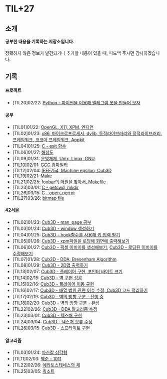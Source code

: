 # TIL+27

## 소개
**공부한 내용을 기록하는 저장소입니다.**  
<br>
정확하지 않은 정보가 발견되거나 추가할 내용이 있을 때, 피드백 주시면 감사하겠습니다.  

## 기록

#### 프로젝트

- [TIL20]02/22: [Python - 파이썬을 이용해 텔레그램 봇을 만들어 보자](https://github.com/jeonjeunghoon/TIL/blob/master/21-02-22.md)

#### 공부

- [TIL01]01/22: [OpenGL, X11, XPM, 엔디언](https://github.com/jeonjeunghoon/TIL/blob/master/21-01-22.md)
- [TIL02]01/23: [x86, 마이크로프로세서, dylib, 동적라이브러리와 정적라이브러리, 프레임워크, 코코아 프레임워크, Appkit](https://github.com/jeonjeunghoon/TIL/blob/master/21-01-23.md)
- [TIL04]01/25: [C - exit 함수](https://github.com/jeonjeunghoon/TIL/blob/master/21-01-25.md)
- [TIL06]01/27: [해상도](https://github.com/jeonjeunghoon/TIL/blob/master/21-01-27.md)
- [TIL09]01/31: [운영체제, Unix, Linux, GNU](https://github.com/jeonjeunghoon/TIL/blob/master/21-01-31.md)
- [TIL10]02/01: [GCC 컴파일러](https://github.com/jeonjeunghoon/TIL/blob/master/21-02-01.md)
- [TIL12]02/04: [IEEE754, Machine epsilon, Cub3D](https://github.com/jeonjeunghoon/TIL/blob/master/21-02-04.md)
- [TIL19]02/21: [Make](https://github.com/jeonjeunghoon/TIL/blob/master/21-02-21.md)
- [TIL21]02/25: [foobar의 어원을 찾아서, Makefile](https://github.com/jeonjeunghoon/TIL/blob/master/21-02-25.md)
- [TIL23]03/01: [C - getcwd, mkdir](https://github.com/jeonjeunghoon/TIL/blob/master/21-03-01.md)
- [TIL26]03/15: [C - open, perror](https://github.com/jeonjeunghoon/TIL/blob/master/21-03-15.md)
- [TIL27]03/26: [bitmap file](https://github.com/jeonjeunghoon/TIL/blob/master/21-03-26.md)

#### 42서울

- [TIL02]01/23: [Cub3D - man_page 공부](https://velog.io/@jeunghoon/MiniLibX%EB%A5%BC-%EA%B3%B5%EB%B6%80%ED%95%B4%EB%B3%B4%EC%9E%90)
- [TIL03]01/24: [Cub3D - window 생성하기](https://velog.io/@jeunghoon/MiniLibX%EB%A5%BC-%EC%9D%B4%EC%9A%A9%ED%95%B4-%EC%83%88-%EC%B0%BD%EC%9D%84-%EC%83%9D%EC%84%B1%ED%95%98%EC%9E%90)
- [TIL04]01/25: [Cub3D - hook함수를 사용해 키 입력 받기](https://velog.io/@jeunghoon/MiniLibX%EB%A5%BC-%EC%9D%B4%EC%9A%A9%ED%95%B4-%ED%82%A4%EB%A5%BC-%EC%9E%85%EB%A0%A5-%EB%B0%9B%EC%95%84-%EB%B3%B4%EC%9E%90)
- [TIL05]01/26: [Cub3D - xpm파일을 로딩해 화면에 출력해보기](https://velog.io/@jeunghoon/xpm-%ED%8C%8C%EC%9D%BC%EC%9D%84-%ED%99%94%EB%A9%B4%EC%97%90-%EC%B6%9C%EB%A0%A5%ED%95%98%EC%9E%90)
- [TIL06]01/27: [Cub3D - 픽셀 이미지를 생성해보기](https://velog.io/@jeunghoon/MiniLibX-%ED%94%BD%EC%85%80-%EC%9D%B4%EB%AF%B8%EC%A7%80%EB%A5%BC-%EC%83%9D%EC%84%B1%ED%95%B4%EB%B3%B4%EC%9E%90), [Cub3D - 로딩된 이미지를 수정해보기](https://velog.io/@jeunghoon/MiniLibX-%EB%A1%9C%EB%94%A9%EB%90%9C-%EC%9D%B4%EB%AF%B8%EC%A7%80%EB%A5%BC-%EC%88%98%EC%A0%95%ED%95%B4%EB%B3%B4%EC%9E%90)
- [TIL07]01/28: [Cub3D - DDA, Bresenham Algorithm](https://github.com/jeonjeunghoon/TIL/blob/master/21-01-28.md)
- [TIL08]01/29: [Cub3D - 2D맵 출력하기](https://velog.io/@jeunghoon/MiniLibX-2D맵-출력하기)
- [TIL13]02/07: [Cub3D - 플레이어 구현, 포인터 바이트 크기](https://github.com/jeonjeunghoon/TIL/blob/master/21-02-07.md)
- [TIL14]02/15: [Cub3D - 벽 구현 성공](https://github.com/jeonjeunghoon/TIL/blob/master/21-02-15.md)
- [TIL15]02/16: [Cub3D - 플레이어 이동 구현](https://github.com/jeonjeunghoon/TIL/blob/master/21-02-16.md)
- [TIL16]02/17: [Cub3D - 배열 범위 관련 이슈 수정, Cub3D 코드 정리하기](https://github.com/jeonjeunghoon/TIL/blob/master/21-02-17.md)
- [TIL17]02/19: [Cub3D - 벽의 방향 구분 - 진행 중](https://github.com/jeonjeunghoon/TIL/blob/master/21-02-19.md)
- [TIL18]02/20: [Cub3D - 벽의 방향 구분 - 완성](https://github.com/jeonjeunghoon/TIL/blob/master/21-02-20.md)
- [TIL22]02/26: [Cub3D - DDA 알고리즘 수정](https://github.com/jeonjeunghoon/TIL/blob/master/21-02-26.md)
- [TIL23]03/01: [Cub3D - 텍스처 구현](https://github.com/jeonjeunghoon/TIL/blob/master/21-03-01.md)
- [TIL24]03/04: [Cub3D - 텍스처 오류 수정](https://github.com/jeonjeunghoon/TIL/blob/master/21-03-04.md)
- [TIL26]03/15: [Cub3D - 스프라이트 구현](https://github.com/jeonjeunghoon/TIL/blob/master/21-03-15.md)

#### 알고리즘

- [TIL03]01/24: [파스칼 삼각형](https://github.com/jeonjeunghoon/TIL/blob/master/21-01-24.md)
- [TIL11]02/03: [백준 - 1011](https://velog.io/@jeunghoon/백준-1011-Fly-me-to-the-Alpha-Centauri)
- [TIL22]02/26: [에라토스테네스의 체](https://github.com/jeonjeunghoon/TIL/blob/master/21-02-26.md)
- [TIL25]03/05: [퀵소트](https://github.com/jeonjeunghoon/TIL/blob/master/21-03-05.md)
